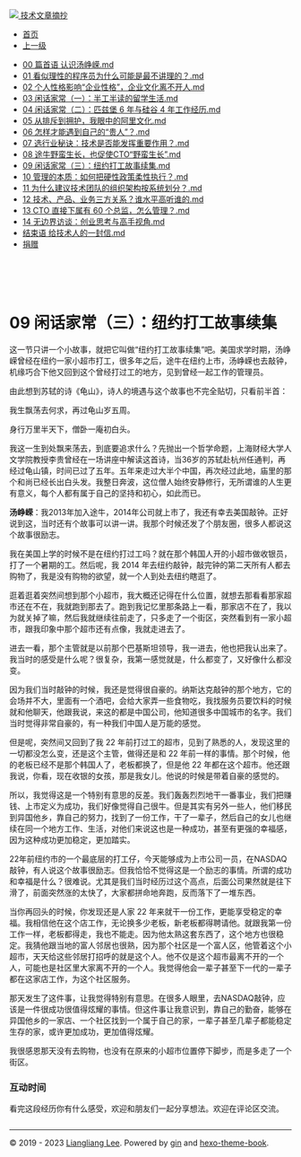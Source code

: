<!DOCTYPE html>

<html xmlns="http://www.w3.org/1999/xhtml">
<head>
<head>
<meta content="text/html; charset=utf-8" http-equiv="Content-Type"/>
<meta content="width=device-width, initial-scale=1, maximum-scale=1.0, user-scalable=no" name="viewport"/>
<meta content="zh-cn" http-equiv="content-language"/>
<meta content="09 闲话家常（三）：纽约打工故事续集" name="description"/>
<link href="/static/favicon.png" rel="icon"/>
<title>09 闲话家常（三）：纽约打工故事续集 </title>
<link href="/static/index.css" rel="stylesheet"/>
<link href="/static/highlight.min.css" rel="stylesheet"/>
<script src="/static/highlight.min.js"></script>
<meta content="Hexo 4.2.0" name="generator"/>

</head>
<body>
<div class="book-container">
<div class="book-sidebar">
<div class="book-brand">
<a href="/">
<img src="/static/favicon.png"/>
<span>技术文章摘抄</span>
</a>
</div>
<div class="book-menu uncollapsible">
<ul class="uncollapsible">
<li><a class="current-tab" href="/">首页</a></li>
<li><a href="../">上一级</a></li>
</ul>
<ul class="uncollapsible">
<li>
<a class="menu-item" href="/%e4%b8%93%e6%a0%8f/%e8%b6%85%e7%ba%a7%e8%ae%bf%e8%b0%88%ef%bc%9a%e5%af%b9%e8%af%9d%e6%b1%a4%e5%b3%a5%e5%b5%98/00%20%e7%af%87%e9%a6%96%e8%af%ad%20%e8%ae%a4%e8%af%86%e6%b1%a4%e5%b3%a5%e5%b5%98.md" id="00 篇首语 认识汤峥嵘.md">00 篇首语 认识汤峥嵘.md</a>
</li>
<li>
<a class="menu-item" href="/%e4%b8%93%e6%a0%8f/%e8%b6%85%e7%ba%a7%e8%ae%bf%e8%b0%88%ef%bc%9a%e5%af%b9%e8%af%9d%e6%b1%a4%e5%b3%a5%e5%b5%98/01%20%e7%9c%8b%e4%bc%bc%e7%90%86%e6%80%a7%e7%9a%84%e7%a8%8b%e5%ba%8f%e5%91%98%e4%b8%ba%e4%bb%80%e4%b9%88%e5%8f%af%e8%83%bd%e6%98%af%e6%9c%80%e4%b8%8d%e8%ae%b2%e7%90%86%e7%9a%84%ef%bc%9f.md" id="01 看似理性的程序员为什么可能是最不讲理的？.md">01 看似理性的程序员为什么可能是最不讲理的？.md</a>
</li>
<li>
<a class="menu-item" href="/%e4%b8%93%e6%a0%8f/%e8%b6%85%e7%ba%a7%e8%ae%bf%e8%b0%88%ef%bc%9a%e5%af%b9%e8%af%9d%e6%b1%a4%e5%b3%a5%e5%b5%98/02%20%e4%b8%aa%e4%ba%ba%e6%80%a7%e6%a0%bc%e5%bd%b1%e5%93%8d%e2%80%9c%e4%bc%81%e4%b8%9a%e6%80%a7%e6%a0%bc%e2%80%9d%ef%bc%8c%e4%bc%81%e4%b8%9a%e6%96%87%e5%8c%96%e7%a6%bb%e4%b8%8d%e5%bc%80%e4%ba%ba.md" id="02 个人性格影响“企业性格”，企业文化离不开人.md">02 个人性格影响“企业性格”，企业文化离不开人.md</a>
</li>
<li>
<a class="menu-item" href="/%e4%b8%93%e6%a0%8f/%e8%b6%85%e7%ba%a7%e8%ae%bf%e8%b0%88%ef%bc%9a%e5%af%b9%e8%af%9d%e6%b1%a4%e5%b3%a5%e5%b5%98/03%20%e9%97%b2%e8%af%9d%e5%ae%b6%e5%b8%b8%ef%bc%88%e4%b8%80%ef%bc%89%ef%bc%9a%e5%8d%8a%e5%b7%a5%e5%8d%8a%e8%af%bb%e7%9a%84%e7%95%99%e5%ad%a6%e7%94%9f%e6%b4%bb.md" id="03 闲话家常（一）：半工半读的留学生活.md">03 闲话家常（一）：半工半读的留学生活.md</a>
</li>
<li>
<a class="menu-item" href="/%e4%b8%93%e6%a0%8f/%e8%b6%85%e7%ba%a7%e8%ae%bf%e8%b0%88%ef%bc%9a%e5%af%b9%e8%af%9d%e6%b1%a4%e5%b3%a5%e5%b5%98/04%20%e9%97%b2%e8%af%9d%e5%ae%b6%e5%b8%b8%ef%bc%88%e4%ba%8c%ef%bc%89%ef%bc%9a%e5%8c%b9%e5%85%b9%e5%a0%a1%206%20%e5%b9%b4%e4%b8%8e%e7%a1%85%e8%b0%b7%204%20%e5%b9%b4%e5%b7%a5%e4%bd%9c%e7%bb%8f%e5%8e%86.md" id="04 闲话家常（二）：匹兹堡 6 年与硅谷 4 年工作经历.md">04 闲话家常（二）：匹兹堡 6 年与硅谷 4 年工作经历.md</a>
</li>
<li>
<a class="menu-item" href="/%e4%b8%93%e6%a0%8f/%e8%b6%85%e7%ba%a7%e8%ae%bf%e8%b0%88%ef%bc%9a%e5%af%b9%e8%af%9d%e6%b1%a4%e5%b3%a5%e5%b5%98/05%20%e4%bb%8e%e6%8e%92%e6%96%a5%e5%88%b0%e6%8b%a5%e6%8a%a4%ef%bc%8c%e6%88%91%e7%9c%bc%e4%b8%ad%e7%9a%84%e9%98%bf%e9%87%8c%e6%96%87%e5%8c%96.md" id="05 从排斥到拥护，我眼中的阿里文化.md">05 从排斥到拥护，我眼中的阿里文化.md</a>
</li>
<li>
<a class="menu-item" href="/%e4%b8%93%e6%a0%8f/%e8%b6%85%e7%ba%a7%e8%ae%bf%e8%b0%88%ef%bc%9a%e5%af%b9%e8%af%9d%e6%b1%a4%e5%b3%a5%e5%b5%98/06%20%e6%80%8e%e6%a0%b7%e6%89%8d%e8%83%bd%e9%81%87%e5%88%b0%e8%87%aa%e5%b7%b1%e7%9a%84%e2%80%9c%e8%b4%b5%e4%ba%ba%e2%80%9d%ef%bc%9f.md" id="06 怎样才能遇到自己的“贵人”？.md">06 怎样才能遇到自己的“贵人”？.md</a>
</li>
<li>
<a class="menu-item" href="/%e4%b8%93%e6%a0%8f/%e8%b6%85%e7%ba%a7%e8%ae%bf%e8%b0%88%ef%bc%9a%e5%af%b9%e8%af%9d%e6%b1%a4%e5%b3%a5%e5%b5%98/07%20%e9%80%89%e8%a1%8c%e4%b8%9a%e7%a7%98%e8%af%80%ef%bc%9a%e6%8a%80%e6%9c%af%e6%98%af%e5%90%a6%e8%83%bd%e5%8f%91%e6%8c%a5%e9%87%8d%e8%a6%81%e4%bd%9c%e7%94%a8%ef%bc%9f.md" id="07 选行业秘诀：技术是否能发挥重要作用？.md">07 选行业秘诀：技术是否能发挥重要作用？.md</a>
</li>
<li>
<a class="menu-item" href="/%e4%b8%93%e6%a0%8f/%e8%b6%85%e7%ba%a7%e8%ae%bf%e8%b0%88%ef%bc%9a%e5%af%b9%e8%af%9d%e6%b1%a4%e5%b3%a5%e5%b5%98/08%20%e9%80%94%e7%89%9b%e9%87%8e%e8%9b%ae%e7%94%9f%e9%95%bf%ef%bc%8c%e4%b9%9f%e4%bf%83%e4%bd%bfCTO%e2%80%9c%e9%87%8e%e8%9b%ae%e7%94%9f%e9%95%bf%e2%80%9d.md" id="08 途牛野蛮生长，也促使CTO“野蛮生长”.md">08 途牛野蛮生长，也促使CTO“野蛮生长”.md</a>
</li>
<li>
<a class="menu-item" href="/%e4%b8%93%e6%a0%8f/%e8%b6%85%e7%ba%a7%e8%ae%bf%e8%b0%88%ef%bc%9a%e5%af%b9%e8%af%9d%e6%b1%a4%e5%b3%a5%e5%b5%98/09%20%e9%97%b2%e8%af%9d%e5%ae%b6%e5%b8%b8%ef%bc%88%e4%b8%89%ef%bc%89%ef%bc%9a%e7%ba%bd%e7%ba%a6%e6%89%93%e5%b7%a5%e6%95%85%e4%ba%8b%e7%bb%ad%e9%9b%86.md" id="09 闲话家常（三）：纽约打工故事续集.md">09 闲话家常（三）：纽约打工故事续集.md</a>
</li>
<li>
<a class="menu-item" href="/%e4%b8%93%e6%a0%8f/%e8%b6%85%e7%ba%a7%e8%ae%bf%e8%b0%88%ef%bc%9a%e5%af%b9%e8%af%9d%e6%b1%a4%e5%b3%a5%e5%b5%98/10%20%e7%ae%a1%e7%90%86%e7%9a%84%e6%9c%ac%e8%b4%a8%ef%bc%9a%e5%a6%82%e4%bd%95%e6%8a%8a%e7%a1%ac%e6%80%a7%e6%94%bf%e7%ad%96%e6%9f%94%e6%80%a7%e6%89%a7%e8%a1%8c%ef%bc%9f.md" id="10 管理的本质：如何把硬性政策柔性执行？.md">10 管理的本质：如何把硬性政策柔性执行？.md</a>
</li>
<li>
<a class="menu-item" href="/%e4%b8%93%e6%a0%8f/%e8%b6%85%e7%ba%a7%e8%ae%bf%e8%b0%88%ef%bc%9a%e5%af%b9%e8%af%9d%e6%b1%a4%e5%b3%a5%e5%b5%98/11%20%e4%b8%ba%e4%bb%80%e4%b9%88%e5%bb%ba%e8%ae%ae%e6%8a%80%e6%9c%af%e5%9b%a2%e9%98%9f%e7%9a%84%e7%bb%84%e7%bb%87%e6%9e%b6%e6%9e%84%e6%8c%89%e7%b3%bb%e7%bb%9f%e5%88%92%e5%88%86%ef%bc%9f.md" id="11 为什么建议技术团队的组织架构按系统划分？.md">11 为什么建议技术团队的组织架构按系统划分？.md</a>
</li>
<li>
<a class="menu-item" href="/%e4%b8%93%e6%a0%8f/%e8%b6%85%e7%ba%a7%e8%ae%bf%e8%b0%88%ef%bc%9a%e5%af%b9%e8%af%9d%e6%b1%a4%e5%b3%a5%e5%b5%98/12%20%e6%8a%80%e6%9c%af%e3%80%81%e4%ba%a7%e5%93%81%e3%80%81%e4%b8%9a%e5%8a%a1%e4%b8%89%e6%96%b9%e5%85%b3%e7%b3%bb%ef%bc%9f%e8%b0%81%e6%b0%b4%e5%b9%b3%e9%ab%98%e5%90%ac%e8%b0%81%e7%9a%84.md" id="12 技术、产品、业务三方关系？谁水平高听谁的.md">12 技术、产品、业务三方关系？谁水平高听谁的.md</a>
</li>
<li>
<a class="menu-item" href="/%e4%b8%93%e6%a0%8f/%e8%b6%85%e7%ba%a7%e8%ae%bf%e8%b0%88%ef%bc%9a%e5%af%b9%e8%af%9d%e6%b1%a4%e5%b3%a5%e5%b5%98/13%20CTO%20%e7%9b%b4%e6%8e%a5%e4%b8%8b%e5%b1%9e%e6%9c%89%2060%20%e4%b8%aa%e6%80%bb%e7%9b%91%ef%bc%8c%e6%80%8e%e4%b9%88%e7%ae%a1%e7%90%86%ef%bc%9f.md" id="13 CTO 直接下属有 60 个总监，怎么管理？.md">13 CTO 直接下属有 60 个总监，怎么管理？.md</a>
</li>
<li>
<a class="menu-item" href="/%e4%b8%93%e6%a0%8f/%e8%b6%85%e7%ba%a7%e8%ae%bf%e8%b0%88%ef%bc%9a%e5%af%b9%e8%af%9d%e6%b1%a4%e5%b3%a5%e5%b5%98/14%20%e6%97%a0%e8%be%b9%e7%95%8c%e8%ae%bf%e8%b0%88%ef%bc%9a%e5%88%9b%e4%b8%9a%e6%80%9d%e8%80%83%e4%b8%8e%e9%ab%98%e6%89%8b%e8%a7%86%e8%a7%92.md" id="14 无边界访谈：创业思考与高手视角.md">14 无边界访谈：创业思考与高手视角.md</a>
</li>
<li>
<a class="menu-item" href="/%e4%b8%93%e6%a0%8f/%e8%b6%85%e7%ba%a7%e8%ae%bf%e8%b0%88%ef%bc%9a%e5%af%b9%e8%af%9d%e6%b1%a4%e5%b3%a5%e5%b5%98/%e7%bb%93%e6%9d%9f%e8%af%ad%20%e7%bb%99%e6%8a%80%e6%9c%af%e4%ba%ba%e7%9a%84%e4%b8%80%e5%b0%81%e4%bf%a1.md" id="结束语 给技术人的一封信.md">结束语 给技术人的一封信.md</a>
</li>
<li><a href="/assets/捐赠.md">捐赠</a></li>
</ul>
</div>
</div>
<div class="sidebar-toggle" onclick="sidebar_toggle()" onmouseleave="remove_inner()" onmouseover="add_inner()">
<div class="sidebar-toggle-inner"></div>
</div>
<div class="off-canvas-content">
<div class="columns">
<div class="column col-12 col-lg-12">
<div class="book-navbar">
<header class="navbar">
<section class="navbar-section">
<a onclick="open_sidebar()">
<i class="icon icon-menu"></i>
</a>
</section>
</header>
</div>
<div class="book-content" style="max-width: 960px; margin: 0 auto;
    overflow-x: auto;
    overflow-y: hidden;">
<div class="book-post">

<p align="center" id="tip"></p>
<h1 class="title" data-id="09 闲话家常（三）：纽约打工故事续集" id="title">09 闲话家常（三）：纽约打工故事续集</h1>
<div><p>这一节只讲一个小故事，就把它叫做“纽约打工故事续集”吧。美国求学时期，汤峥嵘曾经在纽约一家小超市打工，很多年之后，途牛在纽约上市，汤峥嵘也去敲钟，机缘巧合下他又回到这个曾经打过工的地方，见到曾经一起工作的管理员。</p>
<p>由此想到苏轼的诗《龟山》，诗人的境遇与这个故事也不完全贴切，只看前半首：</p>
<p>我生飘荡去何求，再过龟山岁五周。</p>
<p>身行万里半天下，僧卧一庵初白头。</p>
<p>我这一生到处飘来荡去，到底要追求什么？先抛出一个哲学命题，上海财经大学人文学院教授李贵曾经在一场讲座中解读这首诗，当36岁的苏轼赴杭州任通判，再经过龟山镇，时间已过了五年。五年来走过大半个中国，再次经过此地，庙里的那个和尚已经长出白头发。我整日奔波，这位僧人始终安静修行，无所谓谁的人生更有意义，每个人都有属于自己的坚持和初心，如此而已。</p>
<p><strong>汤峥嵘</strong>：我2013年加入途牛，2014年公司就上市了，我还有幸去美国敲钟。正好说到这，当时还有个故事可以讲一讲。我那个时候还发了个朋友圈，很多人都说这个故事很励志。</p>
<p>我在美国上学的时候不是在纽约打过工吗？就在那个韩国人开的小超市做收银员，打了一个暑期的工。然后呢，我 2014 年去纽约敲钟，敲完钟的第二天所有人都去购物了，我是没有购物的欲望，就一个人到处去纽约瞎逛了。</p>
<p>逛着逛着突然间想到那个小超市，我大概还记得在什么位置，就想去那看看那家超市还在不在，我就跑到那去了。跑到我记忆里那条路上一看，那家店不在了，我以为就关掉了嘛，然后我就继续往前走了，只多走了一个街区，突然看到有一家小超市，跟我印象中那个超市还有点像，我就走进去了。</p>
<p>进去一看，那个主管就是以前那个巴基斯坦领导，我一进去，他也把我认出来了。我当时的感受是什么呢？很复杂，我第一感觉就是，什么都变了，又好像什么都没变。</p>
<p>因为我们当时敲钟的时候，我还是觉得很自豪的。纳斯达克敲钟的那个地方，它的会场并不大，里面有一个酒吧，会给大家弄一些食物吃，我找服务员要饮料的时候就和他聊天，他跟我说，来这的都是中国公司，他知道很多中国城市的名字。我们当时觉得非常自豪的，有一种我们中国人是万能的感觉。</p>
<p>但是呢，突然间又回到了我 22 年前打过工的超市，见到了熟悉的人，发现这里的一切都没怎么变，还是这个主管，做得还是和 22 年前一样的事情。那个时候，他的老板已经不是那个韩国人了，老板都换了，但是他 22 年都在这个超市。他还跟我说，你看，现在收银的女孩，那是我女儿。他说的时候是带着自豪的感觉的。</p>
<p>所以，我觉得这是一个特别有意思的反差。我们轰轰烈烈地干一番事业，我们把赚钱、上市定义为成功，我们好像觉得自己很牛。但是其实有另外一些人，他们移民到异国他乡，靠自己的努力，找到了一份工作，干了一辈子，然后自己的女儿也继续在同一个地方工作、生活，对他们来说这也是一种成功，甚至有更强的幸福感，因为这种成功更加稳定，更加踏实。</p>
<p>22年前纽约市的一个最底层的打工仔，今天能够成为上市公司一员，在NASDAQ敲钟，有人说这个故事很励志。但我恰恰不觉得这是一个励志的事情。所谓的成功和幸福是什么？很难说。尤其是我们当时经历过这个高点，后面公司果然就是往下滑了，前面突然涨的太快了，大家都拼命地奔跑，反而落下了一堆东西。</p>
<p>当你再回头的时候，你发现还是人家 22 年来就干一份工作，更能享受稳定的幸福。我相信他在这个店工作，无论换多少老板，新老板都得聘请他。就跟我第一份工作一样，老板都得走，我也不能走。因为他太熟这套东西了，这个地方也很稳定。我猜他跟当地的富人邻居也很熟，因为那个社区是一个富人区，他管着这个小超市，天天给这些邻居打招呼的就是这个人。他不仅是这个超市最离不开的一个人，可能也是社区里大家离不开的一个人。我觉得他会一辈子甚至下一代的一辈子都在这家店工作，为这个社区服务。</p>
<p>那天发生了这件事，让我觉得特别有意思。在很多人眼里，去NASDAQ敲钟，应该是一件很成功很值得炫耀的事情。但这件事让我意识到，靠自己的勤奋，能够在异国他乡的一家店、一个社区找到一个属于自己的家，一辈子甚至几辈子都能稳定生存的家，或许更加成功，更加值得炫耀。</p>
<p>我很感恩那天没有去购物，也没有在原来的小超市位置停下脚步，而是多走了一个街区。</p>
<h3 id="互动时间">互动时间</h3>
<p>看完这段经历你有什么感受，欢迎和朋友们一起分享想法。欢迎在评论区交流。</p>
</div>
</div>
<div>
<div id="prePage" style="float: left">
</div>
<div id="nextPage" style="float: right">
</div>
</div>
</div>
</div>
</div>
<div class="copyright">
<hr/>
<p>© 2019 - 2023 <a href="/cdn-cgi/l/email-protection#1b777777222f2a2a2b2c5b7c767a727735787476" target="_blank">Liangliang Lee</a>.
                    Powered by <a href="https://github.com/gin-gonic/gin" target="_blank">gin</a> and <a href="https://github.com/kaiiiz/hexo-theme-book" target="_blank">hexo-theme-book</a>.</p>
</div>
</div>
<a class="off-canvas-overlay" onclick="hide_canvas()"></a>
</div>
<script>(function(){function c(){var b=a.contentDocument||a.contentWindow.document;if(b){var d=b.createElement('script');d.innerHTML="window.__CF$cv$params={r:'8f0e9a051f6e0ef4',t:'MTczNDAxNTgxMS4wMDAwMDA='};var a=document.createElement('script');a.nonce='';a.src='/cdn-cgi/challenge-platform/scripts/jsd/main.js';document.getElementsByTagName('head')[0].appendChild(a);";b.getElementsByTagName('head')[0].appendChild(d)}}if(document.body){var a=document.createElement('iframe');a.height=1;a.width=1;a.style.position='absolute';a.style.top=0;a.style.left=0;a.style.border='none';a.style.visibility='hidden';document.body.appendChild(a);if('loading'!==document.readyState)c();else if(window.addEventListener)document.addEventListener('DOMContentLoaded',c);else{var e=document.onreadystatechange||function(){};document.onreadystatechange=function(b){e(b);'loading'!==document.readyState&&(document.onreadystatechange=e,c())}}}})();</script></body>

<script src="/static/index.js"></script>
</head></html>